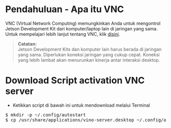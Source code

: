 # Pendahuluan - Apa itu VNC
VNC (Virtual Network Computing) memungkinkan Anda untuk mengontrol Jetson Development Kit dari komputer/laptop lain di jaringan yang sama. Untuk mempelajari lebih lanjut tentang VNC, klik [disini](https://en.wikipedia.org/wiki/Virtual_Network_Computing).


>**Catatan:**<br>
Jetson Development Kits dan komputer lain harus berada di jaringan yang sama. Diperlukan koneksi jaringan yang cukup cepat. Koneksi yang lebih lambat akan menurunkan kinerja antar interaksi desktop.


# Download Script activation VNC server
* Ketikkan script di bawah ini untuk mendownload melalui Terminal <br>
<div class="highlight highlight-source-shell position-relative overflow-auto" data-snippet-clipboard-copy-content="$ mkdir -p ~/.config/autostart $ cp /usr/share/applications/vino-server.desktop ~/.config/autostart/."><pre>
$ mkdir -p ~/.config/autostart
$ cp /usr/share/applications/vino-server.desktop ~/.config/autostart/.
</pre></div>
